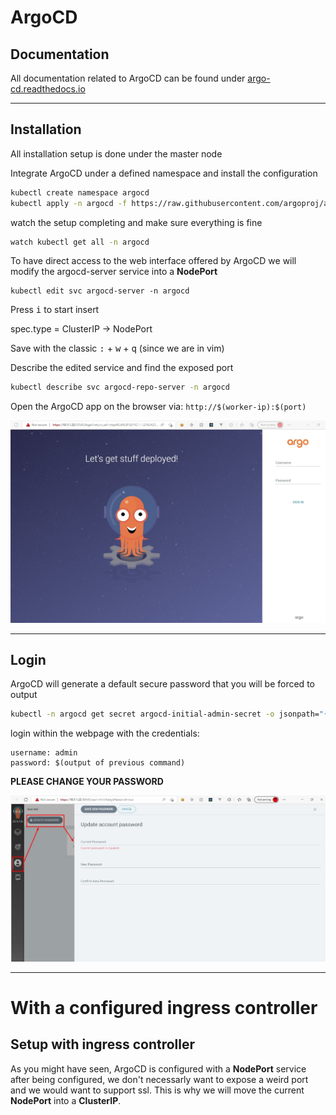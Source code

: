 # ArgoCD
## Documentation
All documentation related to ArgoCD can be found under [argo-cd.readthedocs.io](https://argo-cd.readthedocs.io/en/stable/)

---

## Installation
All installation setup is done under the master node

Integrate ArgoCD under a defined namespace and install the configuration
```sh
kubectl create namespace argocd
kubectl apply -n argocd -f https://raw.githubusercontent.com/argoproj/argo-cd/stable/manifests/install.yaml
```
watch the setup completing and make sure everything is fine
```sh
watch kubectl get all -n argocd
```

To have direct access to the web interface offered by ArgoCD we will modify the argocd-server service into a **NodePort**
```
kubectl edit svc argocd-server -n argocd
```

Press <kbd>i</kbd> to start insert

spec.type = ClusterIP &rarr; NodePort

Save with the classic <kbd>:</kbd> + <kbd>w</kbd> + <kbd>q</kbd> (since we are in vim)

Describe the edited service and find the exposed port
```sh
kubectl describe svc argocd-repo-server -n argocd
```
Open the ArgoCD app on the browser via: ```http://$(worker-ip):$(port)```

![ArgoCD](images/argo-cd/web-page.jpg)

---
## Login
ArgoCD will generate a default secure password that you will be forced to output
```sh
kubectl -n argocd get secret argocd-initial-admin-secret -o jsonpath="{.data.password}" | base64 -d; echo
```

login within the webpage with the credentials:
```
username: admin
password: $(output of previous command)
```

**PLEASE CHANGE YOUR PASSWORD**

![change password](images/argo-cd/change-password.jpg)


---
# With a configured ingress controller
## Setup with ingress controller
As you might have seen, ArgoCD is configured with a **NodePort** service after being configured, we don't necessarly want to expose a weird port and we would want to support ssl. This is why we will move the current **NodePort** into a **ClusterIP**.